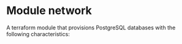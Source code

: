 # Module network

A terraform module that provisions PostgreSQL databases with the following characteristics: 